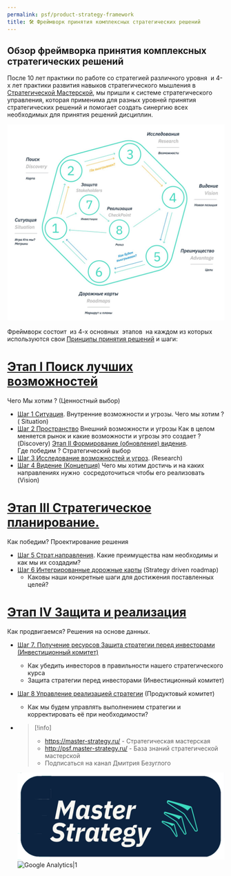```yaml
---
permalink: psf/product-strategy-framework
title: 🛠️ Фреймворк принятия комплексных стратегических решений
---
```


## Обзор фреймворка принятия комплексных стратегических решений

После 10 лет практики по работе со стратегией различного уровня  и 4-х лет практики развития  навыков стратегического мышления в [Стратегической Мастерской](https://master-strategy.ru/), мы пришли к системе стратегического управления, которая применима для разных уровней принятия стратегических решений и помогает создать синергию всех необходимых для принятия решений дисциплин.

![8-step_2023-10-17_18-12-26.jpg](Img_PSF/8-step_2023-10-17_18-12-26.jpg)

Фреймворк состоит  из 4-х основных  этапов  на каждом из которых используются свои [Принципы принятия решений](%D0%9C%D0%BE%D0%B4%D0%B5%D0%BB%D0%B8/%D0%9F%D1%80%D0%B8%D0%BD%D1%86%D0%B8%D0%BF%D1%8B%20%D0%BF%D1%80%D0%B8%D0%BD%D1%8F%D1%82%D0%B8%D1%8F%20%D1%80%D0%B5%D1%88%D0%B5%D0%BD%D0%B8%D0%B9.md) и шаги:

# [Этап I Поиск лучших возможностей](%D0%A1%D1%82%D1%80%D0%B0%D1%82%D0%B5%D0%B3%D0%B8%D1%87%D0%B5%D1%81%D0%BA%D0%B8%D0%B9%20%D1%86%D0%B8%D0%BA%D0%BB%20%D1%83%D0%BF%D1%80%D0%B0%D0%B2%D0%BB%D0%B5%D0%BD%D0%B8%D1%8F/%D0%AD%D1%82%D0%B0%D0%BF%20I%20%D0%9F%D0%BE%D0%B8%D1%81%D0%BA%20%D0%BB%D1%83%D1%87%D1%88%D0%B8%D1%85%20%D0%B2%D0%BE%D0%B7%D0%BC%D0%BE%D0%B6%D0%BD%D0%BE%D1%81%D1%82%D0%B5%D0%B9.md) 

Чего Мы хотим ?  (Ценностный выбор)

* [Шаг 1 Ситуация](%D0%A1%D1%82%D1%80%D0%B0%D1%82%D0%B5%D0%B3%D0%B8%D1%87%D0%B5%D1%81%D0%BA%D0%B8%D0%B9%20%D1%86%D0%B8%D0%BA%D0%BB%20%D1%83%D0%BF%D1%80%D0%B0%D0%B2%D0%BB%D0%B5%D0%BD%D0%B8%D1%8F/%D0%A8%D0%B0%D0%B3%201%20%D0%A1%D0%B8%D1%82%D1%83%D0%B0%D1%86%D0%B8%D1%8F.md). Внутренние возможности и угрозы. Чего мы хотим ? ( Situation)
* [Шаг 2 Пространство](%D0%A1%D1%82%D1%80%D0%B0%D1%82%D0%B5%D0%B3%D0%B8%D1%87%D0%B5%D1%81%D0%BA%D0%B8%D0%B9%20%D1%86%D0%B8%D0%BA%D0%BB%20%D1%83%D0%BF%D1%80%D0%B0%D0%B2%D0%BB%D0%B5%D0%BD%D0%B8%D1%8F/%D0%A8%D0%B0%D0%B3%202%20%D0%9F%D1%80%D0%BE%D1%81%D1%82%D1%80%D0%B0%D0%BD%D1%81%D1%82%D0%B2%D0%BE.md) Внешний возможности и угрозы Как в целом меняется рынок и какие возможности и угрозы это создает ? (Discovery)
  [Этап II Формирование (обновление) видения](%D0%A1%D1%82%D1%80%D0%B0%D1%82%D0%B5%D0%B3%D0%B8%D1%87%D0%B5%D1%81%D0%BA%D0%B8%D0%B9%20%D1%86%D0%B8%D0%BA%D0%BB%20%D1%83%D0%BF%D1%80%D0%B0%D0%B2%D0%BB%D0%B5%D0%BD%D0%B8%D1%8F/%D0%AD%D1%82%D0%B0%D0%BF%20II%20%D0%A4%D0%BE%D1%80%D0%BC%D0%B8%D1%80%D0%BE%D0%B2%D0%B0%D0%BD%D0%B8%D0%B5%20%28%D0%BE%D0%B1%D0%BD%D0%BE%D0%B2%D0%BB%D0%B5%D0%BD%D0%B8%D0%B5%29%20%D0%B2%D0%B8%D0%B4%D0%B5%D0%BD%D0%B8%D1%8F.md).  
  Где победим ? Стратегический выбор
* [Шаг 3 Исследование возможностей и угроз](%D0%A1%D1%82%D1%80%D0%B0%D1%82%D0%B5%D0%B3%D0%B8%D1%87%D0%B5%D1%81%D0%BA%D0%B8%D0%B9%20%D1%86%D0%B8%D0%BA%D0%BB%20%D1%83%D0%BF%D1%80%D0%B0%D0%B2%D0%BB%D0%B5%D0%BD%D0%B8%D1%8F/%D0%A8%D0%B0%D0%B3%203%20%D0%98%D1%81%D1%81%D0%BB%D0%B5%D0%B4%D0%BE%D0%B2%D0%B0%D0%BD%D0%B8%D0%B5%20%D0%B2%D0%BE%D0%B7%D0%BC%D0%BE%D0%B6%D0%BD%D0%BE%D1%81%D1%82%D0%B5%D0%B9%20%D0%B8%20%D1%83%D0%B3%D1%80%D0%BE%D0%B7.md). (Research)
* [Шаг 4 Видение (Концепция)](%D0%A1%D1%82%D1%80%D0%B0%D1%82%D0%B5%D0%B3%D0%B8%D1%87%D0%B5%D1%81%D0%BA%D0%B8%D0%B9%20%D1%86%D0%B8%D0%BA%D0%BB%20%D1%83%D0%BF%D1%80%D0%B0%D0%B2%D0%BB%D0%B5%D0%BD%D0%B8%D1%8F/%D0%A8%D0%B0%D0%B3%204%20%D0%92%D0%B8%D0%B4%D0%B5%D0%BD%D0%B8%D0%B5%20%28%D0%9A%D0%BE%D0%BD%D1%86%D0%B5%D0%BF%D1%86%D0%B8%D1%8F%29.md) Чего мы хотим достичь и на каких направлениях нужно  сосредоточиться чтобы его реализовать (Vision)

# [Этап III Стратегическое планирование.](/404)

Как победим? Проектирование решения

* [Шаг 5 Страт.направления](/404). Какие преимущества нам необходимы и как мы их создадим? 
* [Шаг 6 Интегрированные дорожные карты](%D0%A1%D1%82%D1%80%D0%B0%D1%82%D0%B5%D0%B3%D0%B8%D1%87%D0%B5%D1%81%D0%BA%D0%B8%D0%B9%20%D1%86%D0%B8%D0%BA%D0%BB%20%D1%83%D0%BF%D1%80%D0%B0%D0%B2%D0%BB%D0%B5%D0%BD%D0%B8%D1%8F/%D0%A8%D0%B0%D0%B3%206%20%D0%98%D0%BD%D1%82%D0%B5%D0%B3%D1%80%D0%B8%D1%80%D0%BE%D0%B2%D0%B0%D0%BD%D0%BD%D1%8B%D0%B5%20%D0%B4%D0%BE%D1%80%D0%BE%D0%B6%D0%BD%D1%8B%D0%B5%20%D0%BA%D0%B0%D1%80%D1%82%D1%8B.md) (Strategy driven roadmap)
  * Каковы наши конкретные шаги для достижения поставленных целей?

# [Этап IV Защита и реализация](%D0%A1%D1%82%D1%80%D0%B0%D1%82%D0%B5%D0%B3%D0%B8%D1%87%D0%B5%D1%81%D0%BA%D0%B8%D0%B9%20%D1%86%D0%B8%D0%BA%D0%BB%20%D1%83%D0%BF%D1%80%D0%B0%D0%B2%D0%BB%D0%B5%D0%BD%D0%B8%D1%8F/%D0%AD%D1%82%D0%B0%D0%BF%20IV%20%D0%97%D0%B0%D1%89%D0%B8%D1%82%D0%B0%20%D0%B8%20%D1%80%D0%B5%D0%B0%D0%BB%D0%B8%D0%B7%D0%B0%D1%86%D0%B8%D1%8F.md) 

Как продвигаемся? Решения на основе данных.

* [Шаг 7. Получение ресурсов Защита стратегии перед инвесторами (Инвестиционный комитет)](/404) 
  
  * Как убедить инвесторов в правильности нашего стратегического курса
  * Защита стратегии перед инвесторами (Инвестиционный комитет)
* [Шаг 8 Управление реализацией стратегии](%D0%A1%D1%82%D1%80%D0%B0%D1%82%D0%B5%D0%B3%D0%B8%D1%87%D0%B5%D1%81%D0%BA%D0%B8%D0%B9%20%D1%86%D0%B8%D0%BA%D0%BB%20%D1%83%D0%BF%D1%80%D0%B0%D0%B2%D0%BB%D0%B5%D0%BD%D0%B8%D1%8F/%D0%A8%D0%B0%D0%B3%208%20%D0%A3%D0%BF%D1%80%D0%B0%D0%B2%D0%BB%D0%B5%D0%BD%D0%B8%D0%B5%20%D1%80%D0%B5%D0%B0%D0%BB%D0%B8%D0%B7%D0%B0%D1%86%D0%B8%D0%B5%D0%B9%20%D1%81%D1%82%D1%80%D0%B0%D1%82%D0%B5%D0%B3%D0%B8%D0%B8.md) (Продуктовый комитет)
  
  * Как мы будем управлять выполнением стратегии и корректировать её при необходимости?
* 
   > 
   > \[!info\] 
   > 
   > * https://master-strategy.ru/ - Стратегическая мастерская
   > * http://psf.master-strategy.ru/ - База знаний стратегической мастерской 
   > * Подписаться на канал Дмитрия Безуглого
  
  ![150](Img_PSF/MS-Small-logo.png)
  ![Google Analytics|1](https://www.google-analytics.com/collect?v=1&tid=G-ZQ2YFW25QQ-Y&cid=555&t=event&ec=page&ea=view&dp=%2Fmypage&dt=My%20Page%20Title)
